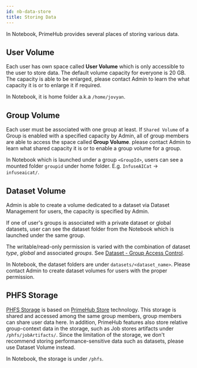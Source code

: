 ```yaml
---
id: nb-data-store
title: Storing Data
---
```


In Notebook, PrimeHub provides several places of storing various data.

## User Volume

Each user has own space called **User Volume** which is only accessible to the user to store data. The default volume capacity for everyone is 20 GB. The capacity is able to be enlarged, please contact Admin to learn the what capacity it is or to enlarge it if required.

In Notebook, it is home folder a.k.a `/home/jovyan`.

## Group Volume

Each user must be associated with one group at least. If `Shared Volume` of a Group is enabled with a specified capacity by Admin, all of group members are able to access the space called **Group Volume**. please contact Admin to learn what shared capacity it is or to enable a group volume for a group. 

In Notebook which is launched under a group `<GroupId>`, users can see a mounted folder `groupid` under home folder. E.g. `InfuseAICat` -> `infuseaicat/`.

## Dataset Volume

Admin is able to create a volume dedicated to a dataset via Dataset Management for users, the capacity is specified by Admin.

If one of user's groups is associated with a private dataset or global datasets, user can see the dataset folder from the Notebook which is launched under the same group.

The writable/read-only permission is varied with the combination of dataset *type*, *global* and associated *groups*. See [Dataset - Group Access Control](../guide_manual/admin-dataset#groups-access-control).

In Notebook, the dataset folders are under `datasets/<dataset_name>`. Please contact Admin to create dataset volumes for users with the proper permission.

## PHFS Storage

[PHFS Storage](../design/phfs) is based on [PrimeHub Store](../design/primehub-store) technology. This storage is shared and accessed among the same group members, group members can share user data here. In addition, PrimeHub features also store relative group-context data in the storage, such as Job stores artifacts under `/phfs/jobArtifacts/`. Since the limitation of the storage, we don't recommend storing performance-sensitive data such as datasets, please use Dataset Volume instead.

In Notebook, the storage is under `/phfs`.
